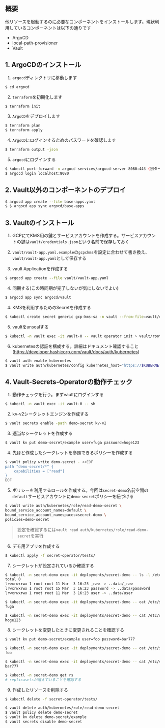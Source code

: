 ## 概要
他リソースを起動するのに必要なコンポーネントをインストールします。現状利用しているコンポーネントは以下の通りです

- ArgoCD
- local-path-provisioner
- Vault

## 1. ArgoCDのインストール
1. `argocd`ディレクトリに移動します
```bash
$ cd argocd
```

2. `terraform`を初期化します
```bash
$ terraform init
```

3. `ArgoCD`をデプロイします
```bash
$ terraform plan
$ terraform apply
```

4. `ArgoCD`にログインするためのパスワードを確認します
```bash
$ terraform output -json
```

5. `argocd`にログインする
```bash
$ kubectl port-forward -n argocd services/argocd-server 8080:443 (別ターミナルで)
$ argocd login localhost:8080
```

## 2. Vault以外のコンポーネントのデプロイ

```bash
$ argocd app create --file base-apps.yaml
$ $ argocd app sync argocd/base-apps
```

## 3. Vaultのインストール
1. GCPにてKMS用の鍵とサービスアカウントを作成する。サービスアカウントの鍵は`vault/credentials.json`という名前で保存しておく

2. `vault/vault-app.yaml.example`の`gcpckms`を設定に合わせて書き換え、`vault/vault-app.yaml`として保存する

3. vault Applicationを作成する
```bash
$ argocd app create --file vault/vault-app.yaml 
```

4. 同期する(この時同期が完了しないが気にしないでよい)
```bash
$ argocd app sync argocd/vault
```

4. KMSを利用するためのSecretを作成する
```bash
$ kubectl create secret generic gcp-kms-sa -n vault --from-file=vault/credentials.json 
```

5. vaultをunsealする
```bash
$ kubectl -n vault exec -it vault-0 -- vault operator init > vault/root_token
```

6. kubernetesの認証を構成する。詳細はドキュメント確認すること(https://developer.hashicorp.com/vault/docs/auth/kubernetes)
```bash
$ vault auth enable kubernetes
$ vault write auth/kubernetes/config kubernetes_host="https://$KUBERNETES_PORT_443_TCP_ADDR:443"
```

## 4. Vault-Secrets-Operatorの動作チェック

1. 動作チェックを行う。まずvaultにログインする
```bash
$ kubectl -n vault exec -it vault-0 -- sh
```
2. kv-v2シークレットエンジンを作成する
```bash
$ vault secrets enable -path demo-secret kv-v2
```

3. 適当なシークレットを作成する
```bash
$ vault kv put demo-secret/example user=fuga password=hoge123
```

4. 先ほど作成したシークレットを参照できるポリシーを作成する
```bash
$ vault policy write demo-secret - <<EOF
path "demo-secret/*" {
    capabilities = ["read"]
}
EOF
```

5. ポリシーを利用するロールを作成する。今回は`secret-demo`名前空間の`default`サービスアカウントに`demo-secret`ポリシーを紐づける

```bash
$ vault write auth/kubernetes/role/read-demo-secret \
bound_service_account_names=default \
bound_service_account_namespaces=secret-demo \
policies=demo-secret
```

> 設定を確認するには`vault read auth/kubernetes/role/read-demo-secret`を実行

6. デモ用アプリを作成する
```bash
$ kubectl apply -f secret-operator/tests/
```

7. シークレットが設定されているか確認する
```bash
$ kubectl -n secret-demo exec -it deployments/secret-demo -- ls -l /etc/secrets
total 0
lrwxrwxrwx 1 root root 11 Mar  3 16:23 _raw -> ..data/_raw
lrwxrwxrwx 1 root root 15 Mar  3 16:23 password -> ..data/password
lrwxrwxrwx 1 root root 11 Mar  3 16:23 user -> ..data/user
```

```bash
$ kubectl -n secret-demo exec -it deployments/secret-demo -- cat /etc/secrets/user
fuga
```

```bash
$ kubectl -n secret-demo exec -it deployments/secret-demo -- cat /etc/secrets/password
hoge123
```

8. シークレットを変更したときに変更されることを確認する
```bash
$ vault kv put demo-secret/example user=foo password=bar777
```

```bash
$ kubectl -n secret-demo exec -it deployments/secret-demo -- cat /etc/secrets/user
foo
```

```bash
$ kubectl -n secret-demo exec -it deployments/secret-demo -- cat /etc/secrets/password
bar777
```

```bash
$ kubectl -n secret-demo get rs
# replicasetsが増えていることを確認する
```

9. 作成したリソースを削除する

```bash
$ kubectl delete -f secret-operator/tests/
```

```bash
$ vault delete auth/kubernetes/role/read-demo-secret
$ vault policy delete demo-secret
$ vault kv delete demo-secret/example
$ vault secrets disable demo-secret
```